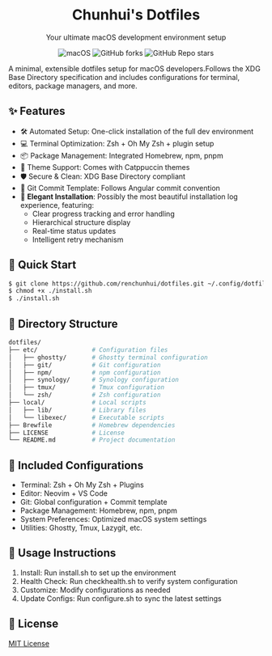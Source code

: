 <div align="center"> 
  <h1>Chunhui's Dotfiles</h1> 
  <p>Your ultimate macOS development environment setup</p>
</div> 

<p align="center"> 
  <img src="https://img.shields.io/badge/macOS-Sonoma-blue.svg" alt="macOS" > 
  <img src="https://img.shields.io/github/forks/renchunhui/dotfiles?style=flat" alt="GitHub forks" > 
  <img src="https://img.shields.io/github/stars/renchunhui/dotfiles?style=flat" alt="GitHub Repo stars" > 
</p>

A minimal, extensible dotfiles setup for macOS developers.Follows the XDG Base Directory specification and includes configurations for terminal, editors, package managers, and more.

## ✨ Features

- 🛠️ Automated Setup: One-click installation of the full dev environment
- 💻 Terminal Optimization: Zsh + Oh My Zsh + plugin setup
- 📦 Package Management: Integrated Homebrew, npm, pnpm
- 🎨 Theme Support: Comes with Catppuccin themes
- 🛡️ Secure & Clean: XDG Base Directory compliant
- 📝 Git Commit Template: Follows Angular commit convention
- 🌈 **Elegant Installation**: Possibly the most beautiful installation log experience, featuring:
  - Clear progress tracking and error handling
  - Hierarchical structure display
  - Real-time status updates
  - Intelligent retry mechanism
  
## 🚀 Quick Start

```sh
$ git clone https://github.com/renchunhui/dotfiles.git ~/.config/dotfiles
$ chmod +x ./install.sh
$ ./install.sh
```
## 📁 Directory Structure

```sh
dotfiles/
├── etc/               # Configuration files
│   ├── ghostty/       # Ghostty terminal configuration
│   ├── git/           # Git configuration
│   ├── npm/           # npm configuration
│   ├── synology/      # Synology configuration
│   ├── tmux/          # Tmux configuration
│   └── zsh/           # Zsh configuration  
├── local/             # Local scripts
│   ├── lib/           # Library files
│   └── libexec/       # Executable scripts
├── Brewfile           # Homebrew dependencies
├── LICENSE            # License
└── README.md          # Project documentation
```
## 🧰 Included Configurations 

- Terminal: Zsh + Oh My Zsh + Plugins
- Editor: Neovim + VS Code
- Git: Global configuration + Commit template
- Package Management: Homebrew, npm, pnpm
- System Preferences: Optimized macOS system settings
- Utilities: Ghostty, Tmux, Lazygit, etc.

## 📌 Usage Instructions  

1. Install: Run install.sh to set up the environment
2. Health Check: Run checkhealth.sh to verify system configuration
3. Customize: Modify configurations as needed
4. Update Configs: Run configure.sh to sync the latest settings

## 📄 License

[MIT License](./LICENSE)
